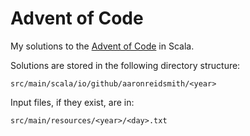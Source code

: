 # Advent of Code

My solutions to the [Advent of Code](https://adventofcode.com/) in Scala.

Solutions are stored in the following directory structure:

```
src/main/scala/io/github/aaronreidsmith/<year>
```

Input files, if they exist, are in:

```
src/main/resources/<year>/<day>.txt
```

